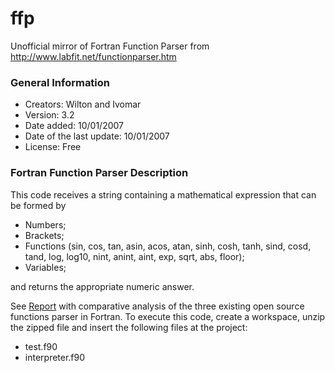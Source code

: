 # ffp
Unofficial mirror of Fortran Function Parser from http://www.labfit.net/functionparser.htm

### General Information
 
* Creators: Wilton and Ivomar
* Version: 3.2
* Date added: 10/01/2007
* Date of the last update: 10/01/2007
* License: Free


### Fortran Function Parser Description

This code receives a string containing a mathematical expression that can be formed by 

- Numbers;
- Brackets;
- Functions (sin, cos, tan, asin, acos, atan, sinh, cosh, tanh, sind, cosd,
                  tand, log, log10, nint, anint, aint, exp, sqrt, abs, floor);
- Variables;

and returns the appropriate numeric answer.

See [Report](http://www.labfit.net/report.htm) with comparative analysis of the three existing open source functions parser in Fortran. To execute this code, create a workspace, unzip the zipped file and insert the following files at the project: 

- test.f90
- interpreter.f90
